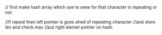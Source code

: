 // first make hash array which use to seee for that character is repeating or not


//if repeat then left pointer is goes ahed of repeating character
//and store len and check max
//put right elemet pointer on hash 
​
